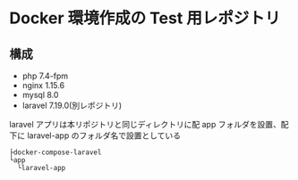 # Docker 環境作成の Test 用レポジトリ

## 構成

- php 7.4-fpm
- nginx 1.15.6
- mysql 8.0
- laravel 7.19.0(別レポジトリ)

laravel アプリは本リポジトリと同じディレクトリに配 app フォルダを設置、配下に laravel-app のフォルダ名で設置としている

```
├docker-compose-laravel
└app
  └laravel-app
```
